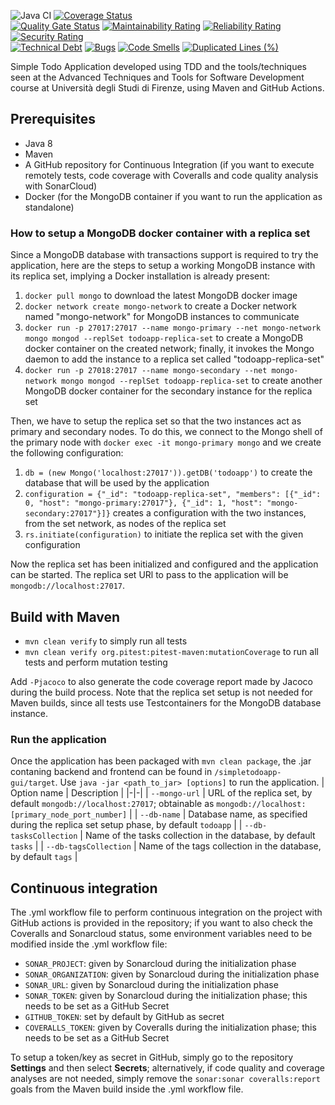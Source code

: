 ![Java CI](https://github.com/Sfullez/SimpleTodoApp/workflows/Java%20CI/badge.svg)
[![Coverage Status](https://coveralls.io/repos/github/Sfullez/SimpleTodoApp/badge.svg?branch=master)](https://coveralls.io/github/Sfullez/SimpleTodoApp?branch=master)\
[![Quality Gate Status](https://sonarcloud.io/api/project_badges/measure?project=Sfullez_SimpleTodoApp&metric=alert_status)](https://sonarcloud.io/dashboard?id=Sfullez_SimpleTodoApp)
[![Maintainability Rating](https://sonarcloud.io/api/project_badges/measure?project=Sfullez_SimpleTodoApp&metric=sqale_rating)](https://sonarcloud.io/dashboard?id=Sfullez_SimpleTodoApp)
[![Reliability Rating](https://sonarcloud.io/api/project_badges/measure?project=Sfullez_SimpleTodoApp&metric=reliability_rating)](https://sonarcloud.io/dashboard?id=Sfullez_SimpleTodoApp)
[![Security Rating](https://sonarcloud.io/api/project_badges/measure?project=Sfullez_SimpleTodoApp&metric=security_rating)](https://sonarcloud.io/dashboard?id=Sfullez_SimpleTodoApp)\
[![Technical Debt](https://sonarcloud.io/api/project_badges/measure?project=Sfullez_SimpleTodoApp&metric=sqale_index)](https://sonarcloud.io/dashboard?id=Sfullez_SimpleTodoApp)
[![Bugs](https://sonarcloud.io/api/project_badges/measure?project=Sfullez_SimpleTodoApp&metric=bugs)](https://sonarcloud.io/dashboard?id=Sfullez_SimpleTodoApp)
[![Code Smells](https://sonarcloud.io/api/project_badges/measure?project=Sfullez_SimpleTodoApp&metric=code_smells)](https://sonarcloud.io/dashboard?id=Sfullez_SimpleTodoApp)
[![Duplicated Lines (%)](https://sonarcloud.io/api/project_badges/measure?project=Sfullez_SimpleTodoApp&metric=duplicated_lines_density)](https://sonarcloud.io/dashboard?id=Sfullez_SimpleTodoApp)

Simple Todo Application developed using TDD and the tools/techniques seen at the Advanced Techniques and Tools for Software Development course at Università degli Studi di Firenze, using Maven and GitHub Actions.

## Prerequisites
- Java 8
- Maven
- A GitHub repository for Continuous Integration (if you want to execute remotely tests, code coverage with Coveralls and code quality analysis with SonarCloud)
- Docker (for the MongoDB container if you want to run the application as standalone)

### How to setup a MongoDB docker container with a replica set
Since a MongoDB database with transactions support is required to try the application, here are the steps to setup a working MongoDB instance with its replica set, implying a Docker installation is already present:

 1. `docker pull mongo` to download the latest MongoDB docker image
 2. `docker network create mongo-network` to create a Docker network named "mongo-network" for MongoDB instances to communicate
 3. `docker run -p 27017:27017 --name mongo-primary --net mongo-network mongo mongod --replSet todoapp-replica-set` to create a MongoDB docker container on the created network; finally, it invokes the Mongo daemon to add the instance to a replica set called "todoapp-replica-set"
 4. `docker run -p 27018:27017 --name mongo-secondary --net mongo-network mongo mongod --replSet todoapp-replica-set` to create another MongoDB docker container for the secondary instance for the replica set

Then, we have to setup the replica set so that the two instances act as primary and secondary nodes. To do this, we connect to the Mongo shell of the primary node with `docker exec -it mongo-primary mongo` and we create the following configuration:

 1. `db = (new Mongo('localhost:27017')).getDB('todoapp')` to create the database that will be used by the application
 2. `configuration = {"_id": "todoapp-replica-set", "members": [{"_id": 0, "host": "mongo-primary:27017"}, {"_id": 1, "host": "mongo-secondary:27017"}]}` creates a configuration with the two instances, from the set network, as nodes of the replica set
 3. `rs.initiate(configuration)` to initiate the replica set with the given configuration

Now the replica set has been initialized and configured and the application can be started. The replica set URl to pass to the application will be `mongodb://localhost:27017`.

## Build with Maven
- `mvn clean verify` to simply run all tests
- `mvn clean verify org.pitest:pitest-maven:mutationCoverage` to run all tests and perform mutation testing

Add `-Pjacoco` to also generate the code coverage report made by Jacoco during the build process.
Note that the replica set setup is not needed for Maven builds, since all tests use Testcontainers for the MongoDB database instance.

### Run the application
Once the application has been packaged with `mvn clean package`, the .jar contaning backend and frontend can be found in `/simpletodoapp-gui/target`. Use `java -jar <path_to_jar> [options]` to run the application.
| Option name | Description |
|-|-|
| `--mongo-url` | URL of the replica set, by default `mongodb://localhost:27017`; obtainable as `mongodb://localhost:[primary_node_port_number]` |
| `--db-name` | Database name, as specified during the replica set setup phase, by default `todoapp` |
| `--db-tasksCollection` | Name of the tasks collection in the database, by default `tasks` |
| `--db-tagsCollection` | Name of the tags collection in the database, by default `tags` |

## Continuous integration
The .yml workflow file to perform continuous integration on the project with GitHub actions is provided in the repository; if you want to also check the Coveralls and Sonarcloud status, some environment variables need to be modified inside the .yml workflow file:

 - `SONAR_PROJECT`: given by Sonarcloud during the initialization phase
 - `SONAR_ORGANIZATION`: given by Sonarcloud during the initialization phase
 - `SONAR_URL`: given by Sonarcloud during the initialization phase
 - `SONAR_TOKEN`: given by Sonarcloud during the initialization phase; this needs to be set as a GitHub Secret
 - `GITHUB_TOKEN`: set by default by GitHub as secret
 - `COVERALLS_TOKEN`: given by Coveralls during the initialization phase; this needs to be set as a GitHub Secret

To setup a token/key as secret in GitHub, simply go to the repository **Settings** and then select **Secrets**; alternatively, if code quality and coverage analyses are not needed, simply remove the `sonar:sonar coveralls:report` goals from the Maven build inside the .yml workflow file.
